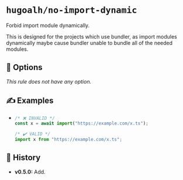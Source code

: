# `hugoalh/no-import-dynamic`

Forbid import module dynamically.

This is designed for the projects which use bundler, as import modules dynamically maybe cause bundler unable to bundle all of the needed modules.

## 🔧 Options

*This rule does not have any option.*

## ✍️ Examples

- ```ts
  /* ❌ INVALID */
  const x = await import("https://example.com/x.ts");

  /* ✔️ VALID */
  import x from "https://example.com/x.ts";
  ```

## 📜 History

- **v0.5.0:** Add.

